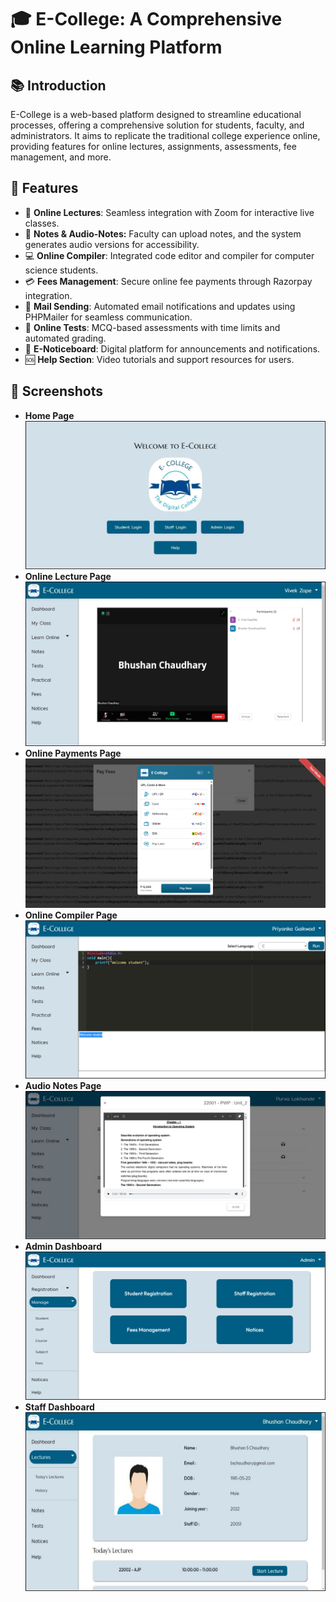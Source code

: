 # 🎓 E-College: A Comprehensive Online Learning Platform
## 📚 Introduction
E-College is a web-based platform designed to streamline educational processes, offering a comprehensive solution for students, faculty, and administrators. It aims to replicate the traditional college experience online, providing features for online lectures, assignments, assessments, fee management, and more.

## 🌟 Features
- 🎥 **Online Lectures**: Seamless integration with Zoom for interactive live classes.
- 📄 **Notes & Audio-Notes:** Faculty can upload notes, and the system generates audio versions for accessibility.
- 💻 **Online Compiler**: Integrated code editor and compiler for computer science students.
- 💳 **Fees Management**: Secure online fee payments through Razorpay integration.
- 📧 **Mail Sending**: Automated email notifications and updates using PHPMailer for seamless communication.
- 📝 **Online Tests**: MCQ-based assessments with time limits and automated grading.
- 📢 **E-Noticeboard**: Digital platform for announcements and notifications.
- 🆘 **Help Section**: Video tutorials and support resources for users.

## 📸 Screenshots

- **Home Page**
![Home Page](screenshots/home_page.png)
- **Online Lecture Page**
![Online Lecture Page](screenshots/lecture_page.png)
- **Online Payments Page**
![Online Payments Page](screenshots/payments_page.png)
- **Online Compiler Page**
![Online Compiler Page](screenshots/compiler_page.png)
- **Audio Notes Page**
![Audio Notes Page](screenshots/audio_notes_page.png)
- **Admin Dashboard**
![Admin Dashboard](screenshots/admin_dashboard.png)
- **Staff Dashboard**
![Staff Dashboard](screenshots/staff_dashboard.png)
<!---- **Student Dashboard**
![Student Dashboard](screenshots/student_dashboard.png)
--->



